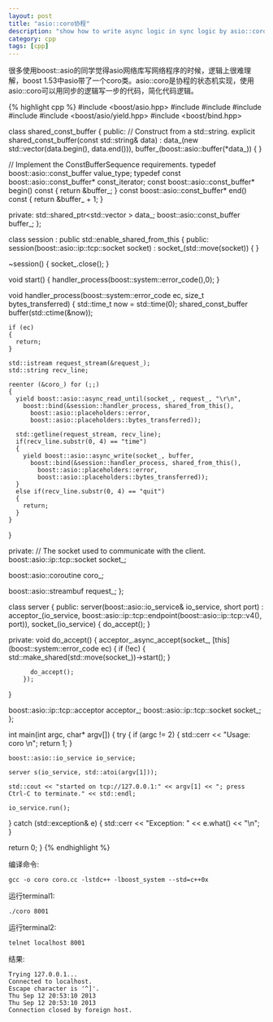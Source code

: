 ```yaml
---
layout: post
title: "asio::coro协程"
description: "show how to write async logic in sync logic by asio::coro"
category: cpp
tags: [cpp]
---
```



很多使用boost::asio的同学觉得asio网络库写网络程序的时候，逻辑上很难理解，boost 1.53中asio带了一个coro类。asio::coro是协程的状态机实现，使用asio::coro可以用同步的逻辑写一步的代码，简化代码逻辑。


{% highlight cpp %}
#include <boost/asio.hpp>
#include <iostream>
#include <memory>
#include <utility>
#include <vector>
#include <boost/asio/yield.hpp>
#include <boost/bind.hpp>

class shared_const_buffer
{
public:
  // Construct from a std::string.
  explicit shared_const_buffer(const std::string& data)
    : data_(new std::vector<char>(data.begin(), data.end())),
      buffer_(boost::asio::buffer(*data_))
  {
  }

  // Implement the ConstBufferSequence requirements.
  typedef boost::asio::const_buffer value_type;
  typedef const boost::asio::const_buffer* const_iterator;
  const boost::asio::const_buffer* begin() const { return &buffer_; }
  const boost::asio::const_buffer* end() const { return &buffer_ + 1; }

private:
  std::shared_ptr<std::vector<char> > data_;
  boost::asio::const_buffer buffer_;
};

class session
  : public std::enable_shared_from_this<session>
{
public:
  session(boost::asio::ip::tcp::socket socket)
    : socket_(std::move(socket))
  {
  }

  ~session()
  {
    socket_.close();
  }

  void start()
  {
    handler_process(boost::system::error_code(),0);
  }

  void handler_process(boost::system::error_code ec, size_t bytes_transferred)
  {
    std::time_t now = std::time(0);
    shared_const_buffer buffer(std::ctime(&now));

    if (ec)
    {
      return;
    }

    std::istream request_stream(&request_);
    std::string recv_line;

    reenter (&coro_) for (;;)
    {
      yield boost::asio::async_read_until(socket_, request_, "\r\n",
        boost::bind(&session::handler_process, shared_from_this(),
          boost::asio::placeholders::error,
          boost::asio::placeholders::bytes_transferred));

      std::getline(request_stream, recv_line);
      if(recv_line.substr(0, 4) == "time")
      {
        yield boost::asio::async_write(socket_, buffer, 
          boost::bind(&session::handler_process, shared_from_this(),
            boost::asio::placeholders::error,
            boost::asio::placeholders::bytes_transferred));
      }
      else if(recv_line.substr(0, 4) == "quit")
      {
        return;  
      }
    }
  }

private:
  // The socket used to communicate with the client.
  boost::asio::ip::tcp::socket socket_;

  boost::asio::coroutine coro_;

   boost::asio::streambuf request_;
};

class server
{
public:
  server(boost::asio::io_service& io_service, short port)
    : acceptor_(io_service, boost::asio::ip::tcp::endpoint(boost::asio::ip::tcp::v4(), port)),
      socket_(io_service)
  {
    do_accept();
  }

private:
  void do_accept()
  {
    acceptor_.async_accept(socket_,
        [this](boost::system::error_code ec)
        {
          if (!ec)
          {
            std::make_shared<session>(std::move(socket_))->start();
          }

          do_accept();
        });
  }

  boost::asio::ip::tcp::acceptor acceptor_;
  boost::asio::ip::tcp::socket socket_;
};

int main(int argc, char* argv[])
{
  try
  {
    if (argc != 2)
    {
      std::cerr << "Usage: coro <port>\n";
      return 1;
    }

    boost::asio::io_service io_service;

    server s(io_service, std::atoi(argv[1]));
    
    std::cout << "started on tcp://127.0.0.1:" << argv[1] << "; press Ctrl-C to terminate." << std::endl;   

    io_service.run();
  }
  catch (std::exception& e)
  {
    std::cerr << "Exception: " << e.what() << "\n";
  }

  return 0;
}
{% endhighlight %}

编译命令:

	gcc -o coro coro.cc -lstdc++ -lboost_system --std=c++0x


运行terminal1:

	./coro 8001

运行terminal2:
 
	telnet localhost 8001

结果:
 
	Trying 127.0.0.1...
	Connected to localhost.
	Escape character is '^]'.
	Thu Sep 12 20:53:10 2013
	Thu Sep 12 20:53:10 2013
	Connection closed by foreign host.

